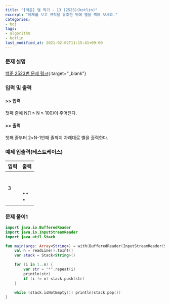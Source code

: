 ```yaml
---
title: "[백준] 별 찍기 - 13 (2523)(kotlin)"
excerpt: "예제를 보고 규칙을 유추한 뒤에 별을 찍어 보세요."
categories:
- boj
tags:
- algorithm
- kotlin
last_modified_at: 2021-02-02T11:15:41+09:00
---
```



### 문제 설명
[백준 2523번 문제 링크](https://www.acmicpc.net/problem/2523#description){:target="_blank"}




### 입력 및 출력
#### >> 입력
첫째 줄에 N(1 ≤ N ≤ 100)이 주어진다.



#### >> 출력
첫째 줄부터 2×N\-1번째 줄까지 차례대로 별을 출력한다.





### 예제 입출력(테스트케이스)


|입력|출력|
|-----|------|
|3|*<br>**<br>***<br>**<br>*|




### 문제 풀이1
```kotlin
import java.io.BufferedReader
import java.io.InputStreamReader
import java.util.Stack

fun main(args: Array<String>) = with(BufferedReader(InputStreamReader(System.`in`))) {
    val n = readLine().toInt()
    var stack = Stack<String>()

    for (i in 1..n) {
        var str = "*".repeat(i)
        println(str)
        if (i != n) stack.push(str)
    }

    while (stack.isNotEmpty()) println(stack.pop())
}
```